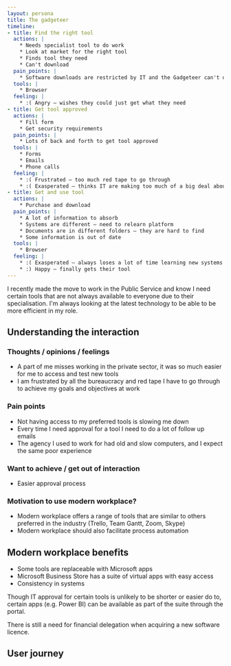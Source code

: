 ```yaml
---
layout: persona
title: The gadgeteer
timeline:
- title: Find the right tool
  actions: |
    * Needs specialist tool to do work 
    * Look at market for the right tool
    * Finds tool they need
    * Can't download
  pain_points: |
    * Software downloads are restricted by IT and the Gadgeteer can't download what they need
  tools: |
    * Browser
  feeling: |
    * :( Angry – wishes they could just get what they need
- title: Get tool approved
  actions: |
    * Fill form 
    * Get security requirements
  pain_points: |
    * Lots of back and forth to get tool approved
  tools: |
    * Forms
    * Emails
    * Phone calls
  feeling: |
    * :( Frustrated – too much red tape to go through
    * :( Exasperated – thinks IT are making too much of a big deal about this tool
- title: Get and use tool
  actions: |
    * Purchase and download
  pain_points: |
    * A lot of information to absorb
    * Systems are different – need to relearn platform
    * Documents are in different folders – they are hard to find
    * Some information is out of date 
  tools: |
    * Browser
  feeling: |
    * :( Exasperated – always loses a lot of time learning new systems
    * :) Happy – finally gets their tool
---
```


I recently made the move to work in the Public Service and know I need certain tools that are not always available to everyone due to their specialisation. I'm always looking at the latest technology to be able to be more efficient in my role.

## Understanding the interaction

### Thoughts / opinions / feelings

* A part of me misses working in the private sector, it was so much easier for me to access and test new tools
* I am frustrated by all the bureaucracy and red tape I have to go through to achieve my goals and objectives at work

### Pain points

* Not having access to my preferred tools is slowing me down
* Every time I need approval for a tool I need to do a lot of follow up emails
* The agency I used to work for had old and slow computers, and I expect the same poor experience

### Want to achieve / get out of interaction

* Easier approval process

### Motivation to use modern workplace?

* Modern workplace offers a range of tools that are similar to others preferred in the industry (Trello, Team Gantt, Zoom, Skype)
* Modern workplace should also facilitate process automation

## Modern workplace benefits

* Some tools are replaceable with Microsoft apps
* Microsoft Business Store has a suite of virtual apps with easy access 
* Consistency in systems

Though IT approval for certain tools is unlikely to be shorter or easier do to, certain apps (e.g. Power BI) can be available as part of the suite through the portal.

There is still a need for financial delegation when acquiring a new software licence. 

## User journey
